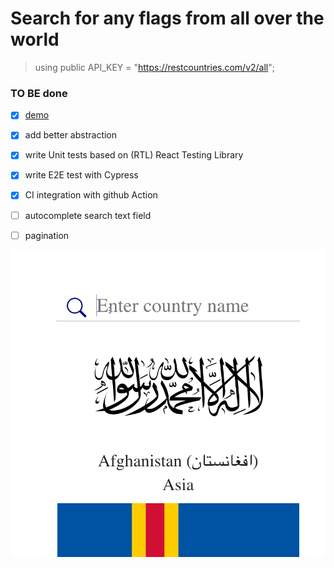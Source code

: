 # Search for any flags from all over the world

> using public API_KEY = "https://restcountries.com/v2/all";

### TO BE done
- [x] [demo](https://search-flag.netlify.app/)
- [x] add better abstraction
- [x] write Unit tests based on (RTL) React Testing Library 
- [x] write E2E test with Cypress
- [x] CI integration with github Action 
- [ ] autocomplete search text field 
- [ ] pagination


![gif](flags.gif)
